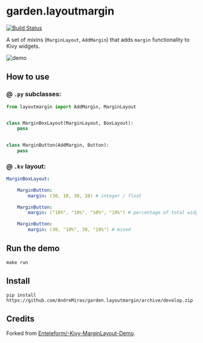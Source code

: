 # garden.layoutmargin

[![Build Status](https://travis-ci.com/AndreMiras/garden.layoutmargin.svg?branch=develop)](https://travis-ci.com/AndreMiras/garden.layoutmargin)

A set of mixins (`MarginLayout`, `AddMargin`) that adds `margin` functionality to Kivy widgets.  


![demo](http://i.imgur.com/4cCZL3t.gif)


## How to use

### @ `.py` subclasses:
```python
from layoutmargin import AddMargin, MarginLayout


class MarginBoxLayout(MarginLayout, BoxLayout):
    pass

    
class MarginButton(AddMargin, Button):
    pass
```


### @ `.kv` layout:
```yaml
MarginBoxLayout:
    
    MarginButton:
        margin: (30, 10, 30, 10) # integer / float
      
    MarginButton:
        margin: ("10%", "10%", "10%", "10%") # percentage of total widget size
      
    MarginButton:
        margin: (30, "10%", 30, "10%") # mixed
```

## Run the demo
```
make run
```

## Install
```
pip install https://github.com/AndreMiras/garden.layoutmargin/archive/develop.zip
```

## Credits
Forked from [Enteleform/-Kivy-MarginLayout-Demo](https://github.com/Enteleform/-Kivy-MarginLayout-Demo).
